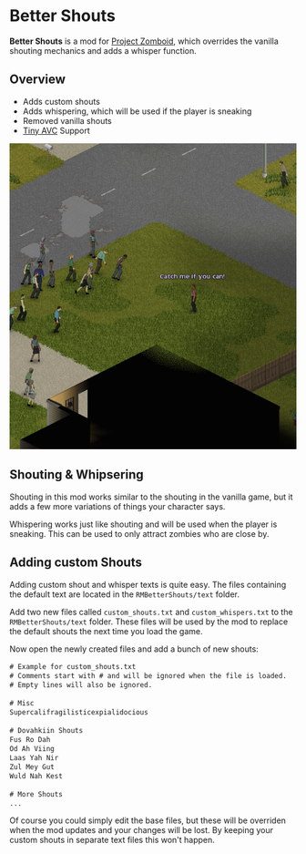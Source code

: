 # Better Shouts

__Better Shouts__ is a mod for [Project Zomboid](http://projectzomboid.com/), which overrides the vanilla shouting mechanics and adds a whisper function.

## Overview

- Adds custom shouts
- Adds whispering, which will be used if the player is sneaking 
- Removed vanilla shouts
- [Tiny AVC](https://github.com/blind-coder/pz-tiny_avc) Support

![preview](https://raw.githubusercontent.com/rm-code/better-shouts/master/RMBetterShouts/poster.png)

## Shouting & Whipsering

Shouting in this mod works similar to the shouting in the vanilla game, but it adds a few more variations of things your character says.

Whispering works just like shouting and will be used when the player is sneaking. This can be used to only attract zombies who are close by.

## Adding custom Shouts

Adding custom shout and whisper texts is quite easy. The files containing the default text are located in the ```RMBetterShouts/text``` folder.

Add two new files called ```custom_shouts.txt``` and ```custom_whispers.txt``` to the ```RMBetterShouts/text``` folder. These files will be used by the mod to replace the default shouts the next time you load the game.

Now open the newly created files and add a bunch of new shouts:

```
# Example for custom_shouts.txt
# Comments start with # and will be ignored when the file is loaded.
# Empty lines will also be ignored.

# Misc
Supercalifragilisticexpialidocious

# Dovahkiin Shouts
Fus Ro Dah
Od Ah Viing
Laas Yah Nir
Zul Mey Gut
Wuld Nah Kest

# More Shouts
...

```

Of course you could simply edit the base files, but these will be overriden when the mod updates and your changes will be lost. By keeping your custom shouts in separate text files this won't happen.
